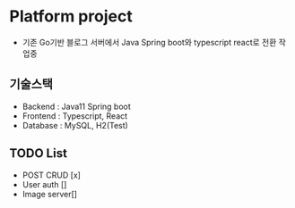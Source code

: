 # Platform project
- 기존 Go기반 블로그 서버에서 Java Spring boot와 typescript react로 전환 작업중

## 기술스택
- Backend : Java11 Spring boot
- Frontend : Typescript, React
- Database : MySQL, H2(Test)

## TODO List
- POST CRUD [x]
- User auth []
- Image server[]
